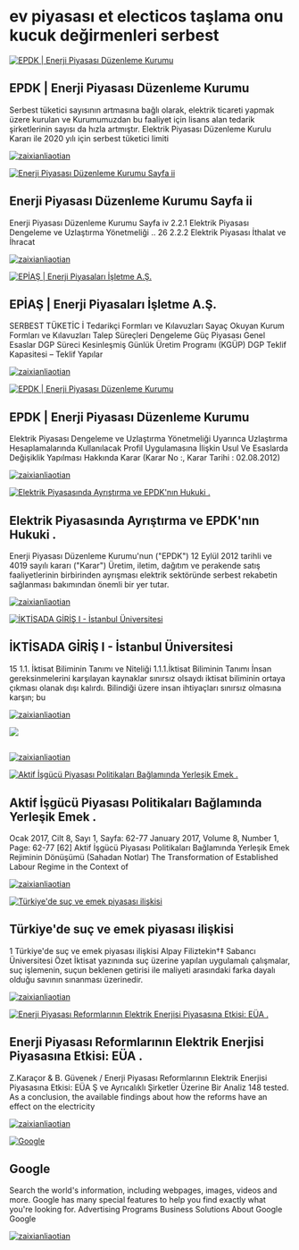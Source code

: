 # ev piyasası et electicos taşlama onu kucuk değirmenleri serbest
<a href="https://mnn.zoosnet.net/LR/Chatpre.aspx?id=MNN94995150&p=https://topgrinding.com/" target="_blank">![EPDK | Enerji Piyasası Düzenleme Kurumu](https://github.com/technlg/images/blob/main/63.jpg)</a>
## EPDK | Enerji Piyasası Düzenleme Kurumu
Serbest tüketici sayısının artmasına bağlı olarak, elektrik ticareti yapmak üzere kurulan ve Kurumumuzdan bu faaliyet için lisans alan tedarik şirketlerinin sayısı da hızla artmıştır. Elektrik Piyasası Düzenleme Kurulu Kararı ile 2020 yılı için serbest tüketici limiti
<a href="https://mnn.zoosnet.net/LR/Chatpre.aspx?id=MNN94995150&p=https://topgrinding.com/" target="_blank"><img src="https://github.com/technlg/images/raw/main/chat11.jpg" alt="zaixianliaotian"/></a><a href="//whatsapp.shibangsoft.com/WhatsApp.php" ><img src="https://github.com/technlg/images/raw/main/chat11.png" alt=""></a>
<a href="https://mnn.zoosnet.net/LR/Chatpre.aspx?id=MNN94995150&p=https://topgrinding.com/" target="_blank">![Enerji Piyasası Düzenleme Kurumu Sayfa ii](https://github.com/technlg/images/blob/main/49.jpg)</a>
## Enerji Piyasası Düzenleme Kurumu Sayfa ii
Enerji Piyasası Düzenleme Kurumu Sayfa iv 2.2.1 Elektrik Piyasası Dengeleme ve Uzlaştırma Yönetmeliği .. 26 2.2.2 Elektrik Piyasası İthalat ve İhracat
<a href="https://mnn.zoosnet.net/LR/Chatpre.aspx?id=MNN94995150&p=https://topgrinding.com/" target="_blank"><img src="https://github.com/technlg/images/raw/main/chat11.jpg" alt="zaixianliaotian"/></a><a href="//whatsapp.shibangsoft.com/WhatsApp.php" ><img src="https://github.com/technlg/images/raw/main/chat11.png" alt=""></a>
<a href="https://mnn.zoosnet.net/LR/Chatpre.aspx?id=MNN94995150&p=https://topgrinding.com/" target="_blank">![EPİAŞ | Enerji Piyasaları İşletme A.Ş.](https://github.com/technlg/images/blob/main/52.jpg)</a>
## EPİAŞ | Enerji Piyasaları İşletme A.Ş.
SERBEST TÜKETİC İ Tedarikçi Formları ve Kılavuzları Sayaç Okuyan Kurum Formları ve Kılavuzları Talep Süreçleri  Dengeleme Güç Piyasası Genel Esaslar DGP Süreci Kesinleşmiş Günlük Üretim Programı (KGÜP) DGP Teklif Kapasitesi – Teklif Yapılar 
<a href="https://mnn.zoosnet.net/LR/Chatpre.aspx?id=MNN94995150&p=https://topgrinding.com/" target="_blank"><img src="https://github.com/technlg/images/raw/main/chat11.jpg" alt="zaixianliaotian"/></a><a href="//whatsapp.shibangsoft.com/WhatsApp.php" ><img src="https://github.com/technlg/images/raw/main/chat11.png" alt=""></a>
<a href="https://mnn.zoosnet.net/LR/Chatpre.aspx?id=MNN94995150&p=https://topgrinding.com/" target="_blank">![EPDK | Enerji Piyasası Düzenleme Kurumu](https://github.com/technlg/images/blob/main/40.jpg)</a>
## EPDK | Enerji Piyasası Düzenleme Kurumu
Elektrik Piyasası Dengeleme ve Uzlaştırma Yönetmeliği Uyarınca Uzlaştırma Hesaplamalarında Kullanılacak Profil Uygulamasına İlişkin Usul Ve Esaslarda Değişiklik Yapılması Hakkında Karar (Karar No :, Karar Tarihi : 02.08.2012)
<a href="https://mnn.zoosnet.net/LR/Chatpre.aspx?id=MNN94995150&p=https://topgrinding.com/" target="_blank"><img src="https://github.com/technlg/images/raw/main/chat11.jpg" alt="zaixianliaotian"/></a><a href="//whatsapp.shibangsoft.com/WhatsApp.php" ><img src="https://github.com/technlg/images/raw/main/chat11.png" alt=""></a>
<a href="https://mnn.zoosnet.net/LR/Chatpre.aspx?id=MNN94995150&p=https://topgrinding.com/" target="_blank">![Elektrik Piyasasında Ayrıştırma ve EPDK'nın Hukuki .](https://github.com/technlg/images/blob/main/35.jpg)</a>
## Elektrik Piyasasında Ayrıştırma ve EPDK'nın Hukuki .
Enerji Piyasası Düzenleme Kurumu'nun ("EPDK") 12 Eylül 2012 tarihli ve 4019 sayılı kararı ("Karar")  Üretim, iletim, dağıtım ve perakende satış faaliyetlerinin birbirinden ayrışması elektrik sektöründe serbest rekabetin sağlanması bakımından önemli bir yer tutar.
<a href="https://mnn.zoosnet.net/LR/Chatpre.aspx?id=MNN94995150&p=https://topgrinding.com/" target="_blank"><img src="https://github.com/technlg/images/raw/main/chat11.jpg" alt="zaixianliaotian"/></a><a href="//whatsapp.shibangsoft.com/WhatsApp.php" ><img src="https://github.com/technlg/images/raw/main/chat11.png" alt=""></a>
<a href="https://mnn.zoosnet.net/LR/Chatpre.aspx?id=MNN94995150&p=https://topgrinding.com/" target="_blank">![İKTİSADA GİRİŞ I - İstanbul Üniversitesi](https://github.com/technlg/images/blob/main/32.jpg)</a>
## İKTİSADA GİRİŞ I - İstanbul Üniversitesi
15 1.1. İktisat Biliminin Tanımı ve Niteliği 1.1.1.İktisat Biliminin Tanımı İnsan gereksinmelerini karşılayan kaynaklar sınırsız olsaydı iktisat biliminin ortaya çıkması olanak dışı kalırdı. Bilindiği üzere insan ihtiyaçları sınırsız olmasına karşın; bu
<a href="https://mnn.zoosnet.net/LR/Chatpre.aspx?id=MNN94995150&p=https://topgrinding.com/" target="_blank"><img src="https://github.com/technlg/images/raw/main/chat11.jpg" alt="zaixianliaotian"/></a><a href="//whatsapp.shibangsoft.com/WhatsApp.php" ><img src="https://github.com/technlg/images/raw/main/chat11.png" alt=""></a>
<a href="https://mnn.zoosnet.net/LR/Chatpre.aspx?id=MNN94995150&p=https://topgrinding.com/" target="_blank">![](https://github.com/technlg/images/blob/main/21.jpg)</a>
## 

<a href="https://mnn.zoosnet.net/LR/Chatpre.aspx?id=MNN94995150&p=https://topgrinding.com/" target="_blank"><img src="https://github.com/technlg/images/raw/main/chat11.jpg" alt="zaixianliaotian"/></a><a href="//whatsapp.shibangsoft.com/WhatsApp.php" ><img src="https://github.com/technlg/images/raw/main/chat11.png" alt=""></a>
<a href="https://mnn.zoosnet.net/LR/Chatpre.aspx?id=MNN94995150&p=https://topgrinding.com/" target="_blank">![Aktif İşgücü Piyasası Politikaları Bağlamında Yerleşik Emek .](https://github.com/technlg/images/blob/main/40.jpg)</a>
## Aktif İşgücü Piyasası Politikaları Bağlamında Yerleşik Emek .
Ocak 2017, Cilt 8, Sayı 1, Sayfa: 62-77 January 2017, Volume 8, Number 1, Page: 62-77 [62] Aktif İşgücü Piyasası Politikaları Bağlamında Yerleşik Emek Rejiminin Dönüşümü (Sahadan Notlar) The Transformation of Established Labour Regime in the Context of
<a href="https://mnn.zoosnet.net/LR/Chatpre.aspx?id=MNN94995150&p=https://topgrinding.com/" target="_blank"><img src="https://github.com/technlg/images/raw/main/chat11.jpg" alt="zaixianliaotian"/></a><a href="//whatsapp.shibangsoft.com/WhatsApp.php" ><img src="https://github.com/technlg/images/raw/main/chat11.png" alt=""></a>
<a href="https://mnn.zoosnet.net/LR/Chatpre.aspx?id=MNN94995150&p=https://topgrinding.com/" target="_blank">![Türkiye'de suç ve emek piyasası ilişkisi](https://github.com/technlg/images/blob/main/20.jpg)</a>
## Türkiye'de suç ve emek piyasası ilişkisi
1 Türkiye'de suç ve emek piyasası ilişkisi Alpay Filiztekin†‡ Sabancı Üniversitesi Özet İktisat yazınında suç üzerine yapılan uygulamalı çalışmalar, suç işlemenin, suçun beklenen getirisi ile maliyeti arasındaki farka dayalı olduğu savının sınanması üzerinedir.
<a href="https://mnn.zoosnet.net/LR/Chatpre.aspx?id=MNN94995150&p=https://topgrinding.com/" target="_blank"><img src="https://github.com/technlg/images/raw/main/chat11.jpg" alt="zaixianliaotian"/></a><a href="//whatsapp.shibangsoft.com/WhatsApp.php" ><img src="https://github.com/technlg/images/raw/main/chat11.png" alt=""></a>
<a href="https://mnn.zoosnet.net/LR/Chatpre.aspx?id=MNN94995150&p=https://topgrinding.com/" target="_blank">![Enerji Piyasası Reformlarının Elektrik Enerjisi Piyasasına Etkisi: EÜA .](https://github.com/technlg/images/blob/main/22.jpg)</a>
## Enerji Piyasası Reformlarının Elektrik Enerjisi Piyasasına Etkisi: EÜA .
Z.Karaçor & B. Güvenek / Enerji Piyasası Reformlarının Elektrik Enerjisi Piyasasına Etkisi: EÜA Ş ve Ayrıcalıklı Şirketler Üzerine Bir Analiz 148 tested. As a conclusion, the available findings about how the reforms have an effect on the electricity 
<a href="https://mnn.zoosnet.net/LR/Chatpre.aspx?id=MNN94995150&p=https://topgrinding.com/" target="_blank"><img src="https://github.com/technlg/images/raw/main/chat11.jpg" alt="zaixianliaotian"/></a><a href="//whatsapp.shibangsoft.com/WhatsApp.php" ><img src="https://github.com/technlg/images/raw/main/chat11.png" alt=""></a>
<a href="https://mnn.zoosnet.net/LR/Chatpre.aspx?id=MNN94995150&p=https://topgrinding.com/" target="_blank">![Google](https://github.com/technlg/images/blob/main/36.jpg)</a>
## Google
Search the world's information, including webpages, images, videos and more. Google has many special features to help you find exactly what you're looking for. Advertising Programs Business Solutions About Google Google
<a href="https://mnn.zoosnet.net/LR/Chatpre.aspx?id=MNN94995150&p=https://topgrinding.com/" target="_blank"><img src="https://github.com/technlg/images/raw/main/chat11.jpg" alt="zaixianliaotian"/></a><a href="//whatsapp.shibangsoft.com/WhatsApp.php" ><img src="https://github.com/technlg/images/raw/main/chat11.png" alt=""></a>
